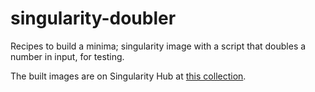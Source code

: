 # singularity-doubler
Recipes to build a minima; singularity image with a script that doubles a number in input, for testing.

The built images are on Singularity Hub at [this collection](https://www.singularity-hub.org/collections/xxxx).
